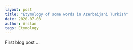 ```yaml
---
layout: post
title: "Etymology of some words in Azerbaijani Turkish"
date: 2020-07-08
author: Arslan
tags: Etymology
---
```


First blog post ...

